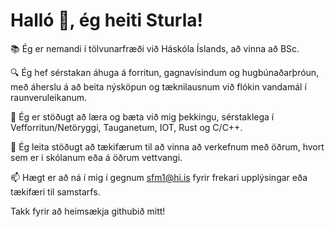 # Halló 👋, ég heiti Sturla!

📚 Ég er nemandi í tölvunarfræði við Háskóla Íslands, að vinna að BSc.

🔍 Ég hef sérstakan áhuga á forritun, gagnavísindum og hugbúnaðarþróun, með áherslu á að beita nýsköpun og tæknilausnum við flókin vandamál í raunveruleikanum.

🌱 Ég er stöðugt að læra og bæta við mig þekkingu, sérstaklega í Vefforritun/Netöryggi, Tauganetum, IOT, Rust og C/C++.

👥 Ég leita stöðugt að tækifærum til að vinna að verkefnum með öðrum, hvort sem er í skólanum eða á öðrum vettvangi.

📫 Hægt er að ná í mig í gegnum sfm1@hi.is fyrir frekari upplýsingar eða tækifæri til samstarfs.

Takk fyrir að heimsækja githubið mitt!
